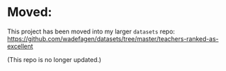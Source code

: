 # Moved:

This project has been moved into my larger `datasets` repo: https://github.com/wadefagen/datasets/tree/master/teachers-ranked-as-excellent

(This repo is no longer updated.)
